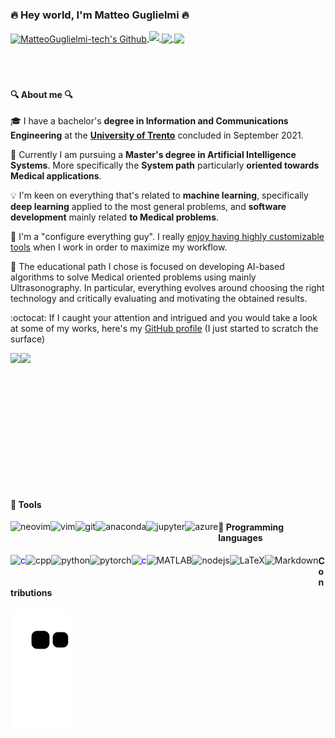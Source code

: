 ### :fire: Hey world, I'm Matteo Guglielmi :fire:
<a href="https://github.com/MatteoGuglielmi-tech">
  <img align="center" alt="MatteoGuglielmi-tech's Github" height="25px" src="https://img.shields.io/badge/GitHub-100000?style=for-the-badge&logo=github&logoColor=white" />
</a>
 <a href="mailto:matteo.guglielmi.ma.gu@gmail.com">
    <img src="https://img.shields.io/badge/Gmail-D14836?style=for-the-badge&logo=gmail&logoColor=white"></img>
  </a>
<a href="https://support.apple.com/macos">
  <img align="center" height="25px" src="https://img.shields.io/badge/mac%20os-000000?style=for-the-badge&logo=apple&logoColor=white" />
</a>
<a href="https://www.apple.com">
  <img align="center" height="25px" src="https://img.shields.io/badge/iOS-000000?style=for-the-badge&logo=ios&logoColor=white" />
</a>
<br/>
<br/>
<br/>
<br/>

#### :mag: About me :mag:
:mortar_board: I have a bachelor's **degree in Information and Communications Engineering** at the [**University of Trento**](https://www.unitn.it/) concluded in September 2021. 

:construction: Currently I am pursuing a **Master's degree in Artificial Intelligence Systems**. More specifically the **System path** particularly **oriented towards Medical applications**. 

:bulb: I'm keen on everything that's related to **machine learning**, specifically **deep learning** applied to the most general problems, and **software development** mainly related **to Medical problems**.

:art: I'm a "configure everything guy". I really <u>enjoy having highly customizable tools</u> when I work in order to maximize my workflow.

:dart: The educational path I chose is focused on developing AI-based algorithms to solve Medical oriented problems using mainly Ultrasonography. In particular, everything evolves around choosing the right technology and critically evaluating and motivating the obtained results.

:octocat: If I caught your attention and intrigued and you would take a look at some of my works, here's my [GitHub profile](https://github.com/MatteoGuglielmi-tech) (I just started to scratch the surface)

<div style="display: flex;">
  <img src="https://github-readme-stats.vercel.app/api?username=MatteoGuglielmi-tech&show_icons=true&theme=dark" height=180px>
  <img src="https://github-readme-stats.vercel.app/api/top-langs/?username=MatteoGuglielmi-tech&layout=compact&theme=dark" height=180px>
</div>

<br/>
<br/>

#### :toolbox: Tools
<a href="https://neovim.io/" target="_blank"> <img align="left" src="https://neovim.io/logos/neovim-mark-flat.png" alt="neovim" height="40px"/> </a> 
<a href="https://vim.org/" target="_blank"> <img align="left" src="https://cdn.jsdelivr.net/gh/devicons/devicon/icons/vim/vim-original.svg" alt="vim" height="40px"/> </a> 
<a href="https://git-scm.com/" target="_blank"> <img align="left" src="https://cdn.jsdelivr.net/gh/devicons/devicon/icons/git/git-original-wordmark.svg" alt="git" height="40px"/> </a> 
<a href="https://anaconda.com/" target="_blank"> <img align="left" src="https://cdn.jsdelivr.net/gh/devicons/devicon/icons/anaconda/anconda-original-wordmark.svg" alt="anaconda" height="40px"/> </a> 
<a href="https://jupyter.org/" target="_blank"> <img align="left" src="https://cdn.jsdelivr.net/gh/devicons/devicon/icons/jupyter/jupyter-original-wordmark.svg" alt="jupyter" height="40px"/> </a> 
<a href="https://https://azure.microsoft.com/en-us/resources/cloud-computing-dictionary/what-is-azure/?ef_id=CjwKCAiAxvGfBhB-EiwAMPakqrIRpfC087dIg8eAjcDdlF6enakJ4y3UqJrnuL6C2HABggJKFmJQORoCsWIQAvD_BwE%3AG%3As&OCID=AIDcmmy6frl1tq_SEM_CjwKCAiAxvGfBhB-EiwAMPakqrIRpfC087dIg8eAjcDdlF6enakJ4y3UqJrnuL6C2HABggJKFmJQORoCsWIQAvD_BwE%3AG%3As" 
target="_blank"> <img align="left" src="https://cdn.jsdelivr.net/gh/devicons/devicon/icons/azure/azure-original-wordmark.svg" alt="azure" height="40px"/> </a> 

#### :robot: Programming languages
<a href="https://cprogramming.com/" target="_blank"> <img align="left" src="https://cdn.jsdelivr.net/gh/devicons/devicon/icons/c/c-original.svg" alt="c" height="40px" style="color:blue"/> </a> 
<a href="https://cplusplus.com/" target="_blank"> <img align="left" src="https://cdn.jsdelivr.net/gh/devicons/devicon/icons/cplusplus/cplusplus-original.svg" alt="cpp" height="40px"/> </a> 
<a href="https://www.python.org/" target="_blank"> <img align="left" src="https://cdn.jsdelivr.net/gh/devicons/devicon/icons/python/python-original.svg" alt="python" height="40px"/> </a> 
<a href="https://pytorch.org/" target="_blank"> <img align="left" src="https://cdn.jsdelivr.net/gh/devicons/devicon/icons/pytorch/pytorch-original.svg" alt="pytorch" height="40px"/> </a> 
<a href="https://lua.org/" target="_blank"> <img align="left" src="https://cdn.jsdelivr.net/gh/devicons/devicon/icons/lua/lua-original-wordmark.svg" alt="c" height="40px" style="color:blue"/> </a> 
<a href="https://www.mathworks.com/products/matlab.html" target="_blank"> <img align="left" src="https://cdn.jsdelivr.net/gh/devicons/devicon/icons/matlab/matlab-original.svg" alt="MATLAB" 
  height="40px"/> </a> 
<a href="https://nodejs.org/" target="_blank"> <img align="left" src="https://cdn.jsdelivr.net/gh/devicons/devicon/icons/nodejs/nodejs-original-workmark.svg" alt="nodejs" height="40px"/> </a> 
<a href="https://www.latex-project.org/#:~:text=LaTeX%20is%20a%20high%2Dquality,is%20available%20as%20free%20software./" target="_blank"> 
<img align="left" src="https://cdn.jsdelivr.net/gh/devicons/devicon/icons/latex/latex-original.svg" alt="LaTeX" height="40px"/> </a> 
<a href="https://markdownguide.org/" target="_blank"> <img align="left" src="https://cdn.jsdelivr.net/gh/devicons/devicon/icons/markdown/markdown-original.svg" alt="Markdown" height="40px"/> </a> 

#### Contributions
![Snake animation](https://github.com/MatteoGuglielmi-tech/MatteoGuglielmi-tech/blob/output/github-contribution-grid-snake.svg)
